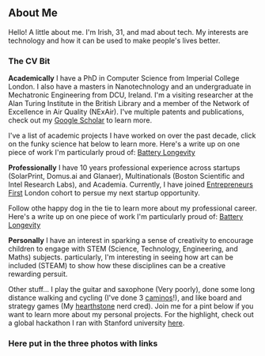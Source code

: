 ## About Me

Hello! A little about me. I'm Irish, 31, and mad about tech. My interests are technology and how it can be used to make people's lives better. 

### The CV Bit

**Academically** I have a PhD in Computer Science from Imperial College London. I also have a masters in Nanotechnology and an undergraduate in Mechatronic Engineering from DCU, Ireland. I'm a visiting researcher at the Alan Turing Institute in the British Library and a member of the Network of Excellence in Air Quality (NExAir). I've multiple patents and publications, check out my [Google Scholar](https://scholar.google.com.sg/citations?user=FFjIW-wAAAAJ&hl=en) to learn more. 

I've a list of academic projects I have worked on over the past decade, click on the funky science hat below to learn more. Here's a write up on one piece of work I'm particularly proud of: [Battery Longevity](https://www.wikipedia.org)

**Professionally** I have 10 years professional experience across startups (SolarPrint, Domus.ai and Glanaer), Multinationals (Boston Scientific and Intel Research Labs), and Academia. Currently, I have joined [Entrepreneurs First](https://www.joinef.com) London cohort to persue my next startup opportunity. 

Follow othe happy dog in the tie to learn more about my professional career. Here's a write up on one piece of work I'm particularly proud of: [Battery Longevity](https://www.wikipedia.org)

**Personally** I have an interest in sparking a sense of creativity to encourage children to engage with STEM (Science, Technology, Engineering, and Maths) subjects. particularly, I'm interesting in seeing how art can be included (STEAM) to show how these disciplines can be a creative rewarding persuit. 

Other stuff... I play the guitar and saxophone (Very poorly), done some long distance walking and cycling (I've done 3 [caminos](https://www.wikipedia.org)!), and like board and strategy games (My [hearthstone](https://www.hsreplay.net) nerd cred).  Join me for a pint below if you want to learn more about my personal projects. For the highlight, check out a global hackathon I ran with Stanford university [here](https://www.wikipedia.org).

### Here put in the three photos with links

